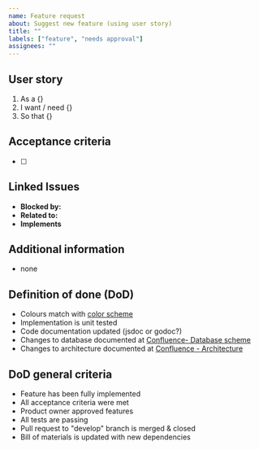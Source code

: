 ```yaml
---
name: Feature request
about: Suggest new feature (using user story)
title: ""
labels: ["feature", "needs approval"]
assignees: ""
---
```


## User story

1. As a {}
2. I want / need {}
3. So that {}

## Acceptance criteria

- [ ]

## Linked Issues

- **Blocked by:**
- **Related to:**
- **Implements**

## Additional information

- none

## Definition of done (DoD)

- Colours match with [color scheme](https://amos-p4.atlassian.net/l/cp/g5VzjL88)
- Implementation is unit tested
- Code documentation updated (jsdoc or godoc?)
- Changes to database documented at [Confluence- Database scheme](https://amos-p4.atlassian.net/l/cp/zY8cqaaP)
- Changes to architecture documented at [Confluence - Architecture](https://amos-p4.atlassian.net/l/cp/RT8RaER0)

## DoD general criteria

- Feature has been fully implemented
- All acceptance criteria were met
- Product owner approved features
- All tests are passing
- Pull request to "develop" branch is merged & closed
- Bill of materials is updated with new dependencies
